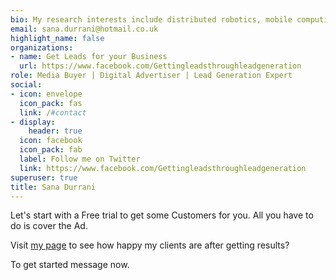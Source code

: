 ```yaml
---
bio: My research interests include distributed robotics, mobile computing and programmable matter.
email: sana.durrani@hotmail.co.uk
highlight_name: false
organizations:
- name: Get Leads for your Business
  url: https://www.facebook.com/Gettingleadsthroughleadgeneration
role: Media Buyer | Digital Advertiser | Lead Generation Expert 
social:
- icon: envelope
  icon_pack: fas
  link: /#contact
- display:
    header: true
  icon: facebook
  icon_pack: fab
  label: Follow me on Twitter
  link: https://www.facebook.com/Gettingleadsthroughleadgeneration
superuser: true
title: Sana Durrani
---
```


Let's start with a Free trial to get some Customers for you. All you have to do is cover the Ad.

Visit [my page](https://www.facebook.com/Gettingleadsthroughleadgeneration) to see how happy my clients are after getting results?

To get started message now.


